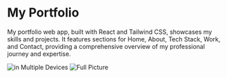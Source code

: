# My Portfolio

<!-- This template provides a minimal setup to get React working in Vite with HMR and some ESLint rules.

Currently, two official plugins are available:

- [@vitejs/plugin-react](https://github.com/vitejs/vite-plugin-react/blob/main/packages/plugin-react/README.md) uses [Babel](https://babeljs.io/) for Fast Refresh
- [@vitejs/plugin-react-swc](https://github.com/vitejs/vite-plugin-react-swc) uses [SWC](https://swc.rs/) for Fast Refresh -->

<!-- git status
git add .
git status
git commit -m "your message"
gti push -->
My portfolio web app, built with React and Tailwind CSS, showcases my skills and projects. It features sections for Home, About, Tech Stack, Work, and Contact, providing a comprehensive overview of my professional journey and expertise.

![in Multiple Devices](https://firebasestorage.googleapis.com/v0/b/portfolio-8a914.appspot.com/o/photo_2024-08-07_13-26-53.jpg?alt=media&token=57fc814b-02c3-41bd-813c-d4a1170b423c)
![Full Picture](https://firebasestorage.googleapis.com/v0/b/portfolio-8a914.appspot.com/o/chrome-capture-2024-8-7%20(1).png?alt=media&token=a140f16a-149f-4ca9-ba62-4db0d0af8c7d)
